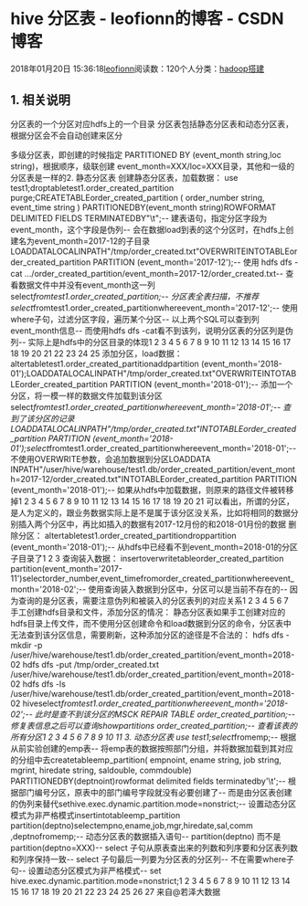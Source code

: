 
# hive 分区表 - leofionn的博客 - CSDN博客


2018年01月20日 15:36:18[leofionn](https://me.csdn.net/qq_36142114)阅读数：120个人分类：[hadoop搭建																](https://blog.csdn.net/qq_36142114/article/category/7383244)



## 1. 相关说明
分区表的一个分区对应hdfs上的一个目录
分区表包括静态分区表和动态分区表，根据分区会不会自动创建来区分






多级分区表，即创建的时候指定 PARTITIONED BY (event_month string,loc string)，根据顺序，级联创建 event_month=XXX/loc=XXX目录，其他和一级的分区表是一样的2. 静态分区表
创建静态分区表，加载数据：
use test1;droptabletest1.order_created_partition purge;CREATETABLEorder_created_partition (
order_number string,
event_time string
)
PARTITIONEDBY(event_month string)ROWFORMAT DELIMITED FIELDS TERMINATEDBY"\t";-- 建表语句，指定分区字段为event_month，这个字段是伪列-- 会在数据load到表的这个分区时，在hdfs上创建名为event_month=2017-12的子目录LOADDATALOCALINPATH"/tmp/order_created.txt"OVERWRITEINTOTABLEorder_created_partition
PARTITION (event_month='2017-12');-- 使用 hdfs dfs -cat .../order_created_partition/event_month=2017-12/order_created.txt-- 查看数据文件中并没有event_month这一列select*fromtest1.order_created_partition;-- 分区表全表扫描，不推荐select*fromtest1.order_created_partitionwhereevent_month='2017-12';-- 使用where子句，过滤分区字段，遍历某个分区-- 以上两个SQL可以查到列event_month信息-- 而使用hdfs dfs -cat看不到该列，说明分区表的分区列是伪列-- 实际上是hdfs中的分区目录的体现1
2
3
4
5
6
7
8
9
10
11
12
13
14
15
16
17
18
19
20
21
22
23
24
25
添加分区，load数据：
altertabletest1.order_created_partitionaddpartition (event_month='2018-01');LOADDATALOCALINPATH"/tmp/order_created.txt"OVERWRITEINTOTABLEorder_created_partition
PARTITION (event_month='2018-01');-- 添加一个分区，将一模一样的数据文件加载到该分区select*fromtest1.order_created_partitionwhereevent_month='2018-01';-- 查到了该分区的记录LOADDATALOCALINPATH"/tmp/order_created.txt"INTOTABLEorder_created_partition
PARTITION (event_month='2018-01');select*fromtest1.order_created_partitionwhereevent_month='2018-01';-- 不使用OVERWRITE参数，会追加数据到分区LOADDATA INPATH"/user/hive/warehouse/test1.db/order_created_partition/event_month=2017-12/order_created.txt"INTOTABLEorder_created_partition
PARTITION (event_month='2018-01');-- 如果从hdfs中加载数据，则原来的路径文件被转移掉1
2
3
4
5
6
7
8
9
10
11
12
13
14
15
16
17
18
19
20
21
可以看出，所谓的分区，是人为定义的，跟业务数据实际上是不是属于该分区没关系，比如将相同的数据分别插入两个分区中，再比如插入的数据有2017-12月份的和2018-01月份的数据
删除分区：
altertabletest1.order_created_partitiondroppartition (event_month='2018-01');-- 从hdfs中已经看不到event_month=2018-01的分区子目录了1
2
3
查询装入数据：
insertoverwritetableorder_created_partition 
 partition(event_month='2017-11')selectorder_number,event_timefromorder_created_partitionwhereevent_month='2018-02';-- 使用查询装入数据到分区中，分区可以是当前不存在的-- 因为查询的是分区表，需要注意伪列和被装入的分区表列的对应关系1
2
3
4
5
6
7
手工创建hdfs目录和文件，添加分区的情况：
静态分区表如果手工创建对应的hdfs目录上传文件，而不使用分区创建命令和load数据到分区的命令，分区表中无法查到该分区信息，需要刷新，这种添加分区的途径是不合法的：
hdfs dfs -mkdir -p /user/hive/warehouse/test1.db/order_created_partition/event_month=2018-02
hdfs dfs -put /tmp/order_created.txt  /user/hive/warehouse/test1.db/order_created_partition/event_month=2018-02
hdfs dfs -ls /user/hive/warehouse/test1.db/order_created_partition/event_month=2018-02
hiveselect*fromtest1.order_created_partitionwhereevent_month='2018-02';-- 此时是查不到该分区的MSCK REPAIR TABLE order_created_partition;-- 修复表信息之后可以查询showpartitions order_created_partition;-- 查看该表的所有分区1
2
3
4
5
6
7
8
9
10
11
3. 动态分区表
use test1;select*fromemp;-- 根据从前实验创建的emp表-- 将emp表的数据按照部门分组，并将数据加载到其对应的分组中去createtableemp_partition(
empnoint, 
ename string, 
job string, 
mgrint, 
hiredate string, 
saldouble, 
commdouble)
PARTITIONEDBY(deptnoint)rowformat delimited fields terminatedby'\t';-- 根据部门编号分区，原表中的部门编号字段就没有必要创建了-- 而是由分区表创建的伪列来替代sethive.exec.dynamic.partition.mode=nonstrict;-- 设置动态分区模式为非严格模式insertintotableemp_partition partition(deptno)selectempno,ename,job,mgr,hiredate,sal,comm ,deptnofromemp;-- 动态分区表的数据插入语句-- partition(deptno) 而不是 partition(deptno=XXX)-- select 子句从原表查出来的列数和列序要和分区表列数和列序保持一致-- select 子句最后一列要为分区表的分区列-- 不在需要where子句-- 设置动态分区模式为非严格模式-- set hive.exec.dynamic.partition.mode=nonstrict;1
2
3
4
5
6
7
8
9
10
11
12
13
14
15
16
17
18
19
20
21
22
23
24
25
26
27
来自@若泽大数据


